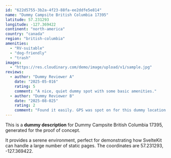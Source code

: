 ```yaml
---
id: "622d5755-3b2a-4f23-88fa-ee2ddfe5e814"
name: "Dummy Campsite British Columbia 17395"
latitude: 57.231293
longitude: -127.369422
continent: "north-america"
country: "canada"
region: "british-columbia"
amenities:
  - "RV-suitable"
  - "dog-friendly"
  - "trash"
images:
  - "https://res.cloudinary.com/demo/image/upload/v1/sample.jpg"
reviews:
  - author: "Dummy Reviewer A"
    date: "2025-05-016"
    rating: 5
    comment: "A nice, quiet dummy spot with some basic amenities."
  - author: "Dummy Reviewer B"
    date: "2025-08-025"
    rating: 2
    comment: "Found it easily. GPS was spot on for this dummy location."
---
```


This is a **dummy description** for Dummy Campsite British Columbia 17395, generated for the proof of concept.

It provides a serene environment, perfect for demonstrating how SvelteKit can handle a large number of static pages. The coordinates are 57.231293, -127.369422.
